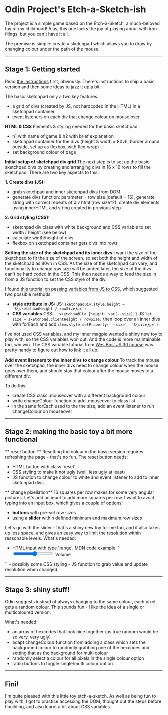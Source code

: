 Odin Project's Etch-a-Sketch-ish
===
The project is a simple game based on the Etch-a-Sketch, a much-beloved toy of my childhood! Alas, this one lacks the joy of playing about with iron filings, but you can't have it all.  

The premise is simple: create a sketchpad which allows you to draw by changing colour under the path of the mouse. 

---
Stage 1: Getting started
---
Read [the instructions](https://www.theodinproject.com/courses/web-development-101/lessons/etch-a-sketch-project) first, obviously. There's instructions to ship a basic version and then some ideas to jazz it up a bit.

The basic sketchpad only a two key features:
- a grid of divs (created by JS, not hardcoded in the HTML) in a sketchpad container
- event listeners on each div that change colour on mouse over

**HTML & CSS**
Elements & styling needed for the basic sketchpad:

- h1 with name of game & h2 with brief explanation
- sketchpad container for the divs (height & width = 80vh, border around outside, set up as flexbox, with flex-wrap)
- set background colour of page

**Initial setup of sketchpad div grid**
The next step is to set up the basic sketchpad divs by creating and arranging divs in 16 x 16 rows to fill the sketchpad. There are two key aspects to this:

**1. Create divs (JS):**

- grab sketchpad and inner sketchpad divs from DOM
- generate divs function: parameter = row size (default = 16), generate string with correct repeats of div html (row size^2), create div elements using innerHTML and string created in previous step

**2. Grid styling (CSS):**

- sketchpad div class with white background and CSS variable to set width / height (see below)
- calculate width/height of divs
- flexbox on sketchpad container gets divs into rows

**Setting the size of the sketchpad and its inner divs**
I want the size of the sketchpad to fit the size of the screen, so set both the height and width of the sketchpad as 80vh in CSS. As the size of the sketchpad can vary, and functionality to change row size will be added later, the size of the divs can't be hard coded in the CSS. This then needs a way to feed the size in from a JS function to set the CSS style of the div. 

I found [this tutorial on passing variables from JS to CSS](https://eager.io/blog/communicating-between-javascript-and-css-with-css-variables/), which suggested two possible methods:

- **style attribute in JS:**
JS: ``sketchpadDiv.style.height = `${sketchpadHeight / rowSize}px`;``
- **CSS variables**
CSS: ` .sketchpadDiv {height: var(--size);}`
JS `let size = sketchpad.clientHeight / rowSize;` then loop over all inner divs with forEach and add ``item.style.setProperty('--size', `${size}px`)``

I've not used CSS variables, and my inner magpie wanted a shiny new toy to play with, so the CSS variables won out. And the code is more maintainable too, win win. The CSS variable tutorial from [Wes Bos' JS 30 course](https://javascript30.com/) was pretty handy to figure out how to link it all up.

**Add event listeners to the inner divs to change colour**
To track the mouse over the sketchpad, the inner divs need to change colour when the mouse goes over them, and should stay that colour after the mouse moves to a different div. 

To do this:

- create CSS class .mouseover with a different background colour
- write changeColour function to add .mouseover to class list
- in the same forEach used to the the size, add an event listener to run changeColour on mouseover

----
Stage 2: making the basic toy a bit more functional
---
** reset button **
Resetting the colour in the basic version requires refreshing the page - that's no fun. The reset button needs:

- HTML button with class 'reset'
- CSS styling to make it not ugly (well, less ugly at least)
- JS function to change colour to white and event listener to add to inner sketchpad divs

** change pixellation**
16 squares per row makes for some very angular pictures. Let's add an input to add more squares per row. I want to avoid typing into an input box, which gives a couple of options:

- **buttons** with pre-set row sizes
- using a **slider** within defined minimum and maximum row sizes

Let's go with the slider - that's a shiny new toy for me too, and it also takes up less space, and gives an easy way to limit the resolution within reasonable levels. What's needed:
- HTML input with type 'range'. MDN code example: 
``<div>
  <input type="range" id="start" name="volume"
         min="0" max="11">
  <label for="volume">Volume</label>
</div>``
- possibly some CSS styling
- JS function to grab value and update resolution when changed

---

Stage 3: shiny stuff!
---
Odin suggests instead of always changing to the same colour, each pixel gets a random colour. This sounds fun - I like the idea of a single or multicoloured version. 

What's needed: 

- an array of hexcodes that look nice together (as true random would be so very, very ugly)
- adapt changeColour function from adding a class which sets the background colour to randomly grabbing one of the hexcodes and setting that as the background for multi colour
- randomly select a colour for all pixels in the single colour option
- radio buttons to toggle single/multi colour option

---
Fini!
---

I'm quite pleased with this little toy etch-a-sketch. As well as being fun to play with, I got to practice accessing the DOM, thought out the steps before I building, and also learnt a bit about CSS variables. 
